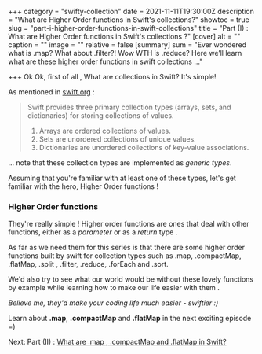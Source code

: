 +++
category = "swifty-collection"
date = 2021-11-11T19:30:00Z
description = "What are Higher Order functions in Swift's collections?"
showtoc = true
slug = "part-i-higher-order-functions-in-swift-collections"
title = "Part (I) : What are Higher Order functions in Swift's collections ?"
[cover]
alt = ""
caption = ""
image = ""
relative = false
[summary]
sum = "Ever wondered what is .map? What about .filter?! Wow WTH is .reduce? Here we’ll learn what are these higher order functions in swift collections …"

+++
Ok Ok, first of all , What are collections in Swift? It's simple!

As mentioned in [swift.org](https://docs.swift.org/swift-book/LanguageGuide/CollectionTypes.html) :

> Swift provides three primary collection types (arrays, sets, and dictionaries) for storing collections of values.
>
> 1. Arrays are ordered collections of values.
> 2. Sets are unordered collections of unique values.
> 3. Dictionaries are unordered collections of key-value associations.

... note that these collection types are implemented as _generic types_.

Assuming that you're familiar with at least one of these types, let's get familiar with the hero, Higher Order functions !

### Higher Order functions

They're really simple ! Higher order functions are ones that deal with other functions, either as a _parameter_ or as a _return_ type .

As far as we need them for this series is that there are some higher order functions built by swift for collection types such as .map, .compactMap, .flatMap, .split , .filter, .reduce, .forEach and .sort.

We'd also try to see what our world would be without these lovely functions by example while learning how to make our life easier with them .

_Believe me, they'd make your coding life much easier - swiftier :)_

Learn about **.map**, **.compactMap** and **.flatMap** in the next exciting episode =)

Next: Part (II) : [What are .map , .compactMap and .flatMap in Swift?](https://swiftycode.com/part-ii-map-compactmap-flatmap)